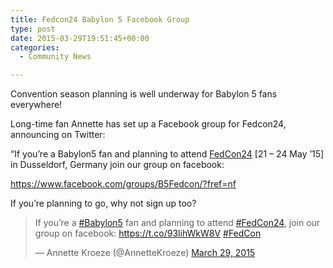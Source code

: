 ```yaml
---
title: Fedcon24 Babylon 5 Facebook Group
type: post
date: 2015-03-29T19:51:45+00:00
categories:
  - Community News

---
```

Convention season planning is well underway for Babylon 5 fans everywhere!

Long-time fan Annette has set up a Facebook group for Fedcon24, announcing on Twitter:

&#8220;If you’re a Babylon5 fan and planning to attend [FedCon24][1] [21 &#8211; 24 May &#8217;15] in Dusseldorf, Germany join our group on facebook:

<https://www.facebook.com/groups/B5Fedcon/?fref=nf>

If you&#8217;re planning to go, why not sign up too?

<blockquote class="twitter-tweet" data-width="500">
  <p lang="en" dir="ltr">
    If you’re a <a href="https://twitter.com/hashtag/Babylon5?src=hash">#Babylon5</a> fan and planning to attend <a href="https://twitter.com/hashtag/FedCon24?src=hash">#FedCon24</a>, join our group on facebook: <a href="https://t.co/93lihWkW8V">https://t.co/93lihWkW8V</a> <a href="https://twitter.com/hashtag/FedCon?src=hash">#FedCon</a>
  </p>

  <p>
    &mdash; Annette Kroeze (@AnnetteKroeze) <a href="https://twitter.com/AnnetteKroeze/status/582111065196142592">March 29, 2015</a>
  </p>
</blockquote>

 [1]: http://www.fedcon.de/en/
